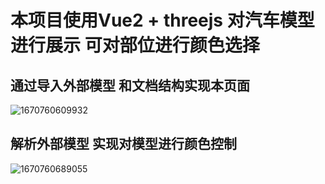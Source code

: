 # 本项目使用Vue2 + threejs 对汽车模型进行展示 可对部位进行颜色选择
## 通过导入外部模型 和文档结构实现本页面
![1670760609932](https://user-images.githubusercontent.com/101321825/206902734-19372145-9022-4144-8f37-b6d03ffe97d1.png)<br>
## 解析外部模型 实现对模型进行颜色控制
![1670760689055](https://user-images.githubusercontent.com/101321825/206902791-bb9d347c-43e2-4dbe-aafd-5fe5a63b4280.png)<br>

